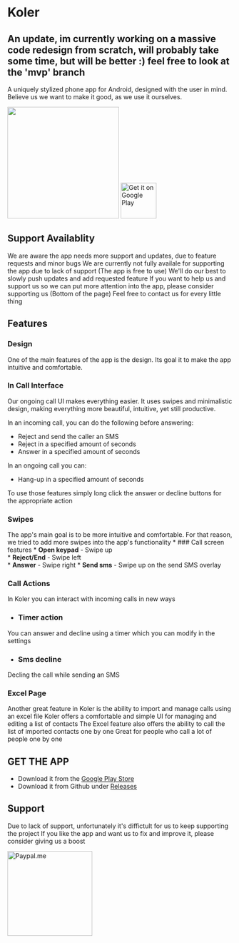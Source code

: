 # Koler

## An update, im currently working on a massive code redesign from scratch, will probably take some time, but will be better :) feel free to look at the 'mvp' branch


A uniquely stylized phone app for Android, designed with the user in mind.
Believe us we want to make it good, as we use it ourselves.
</br>

<img src="https://github.com/Chooloo/call_manage/blob/master/art/screenshots.png" height="250">

<a href='https://play.google.com/store/apps/details?id=com.chooloo.www.callmanager&pcampaignid=MKT-Other-global-all-co-prtnr-py-PartBadge-Mar2515-1'>
 <img alt='Get it on Google Play'
      src='https://play.google.com/intl/en_us/badges/images/generic/en_badge_web_generic.png'
      height="80"/>
</a>

## Support Availablity
We are aware the app needs more support and updates, due to feature requests and minor bugs
We are currently not fully availale for supporting the app due to lack of support (The app is free to use)
We'll do our best to slowly push updates and add requested feature
If you want to help us and support us so we can put more attention into the app, please consider supporting us (Bottom of the page)
Feel free to contact us for every little thing

## Features
### Design
One of the main features of the app is the design.
Its goal it to make the app intuitive and comfortable.

### In Call Interface
Our ongoing call UI makes everything easier.
It uses swipes and minimalistic design, making everything more beautiful, intuitive, yet still productive.

In an incoming call, you can do the following before answering:
* Reject and send the caller an SMS
* Reject in a specified amount of seconds
* Answer in a specified amount of seconds

In an ongoing call you can:
* Hang-up in a specified amount of seconds

To use those features simply long click the answer or decline buttons for the appropriate action

### Swipes
The app's main goal is to be more intuitive and comfortable. For that reason, we tried to add more swipes into the app's functionality
    * ### Call screen features
       * __Open keypad__     - Swipe up   
       * __Reject/End__      - Swipe left  
       * __Answer__          - Swipe right 
       * __Send sms__        - Swipe up on the send SMS overlay

### Call Actions
In Koler you can interact with incoming calls in new ways
  * ### Timer action
  You can answer and decline using a timer which you can modify in the settings
  * ### Sms decline
  Decling the call while sending an SMS

### Excel Page
Another great feature in Koler is the ability to import and manage calls using an excel file
Koler offers a comfortable and simple UI for managing and editing a list of contacts
The Excel feature also offers the ability to call the list of imported contacts one by one
Great for people who call a lot of people one by one
 
## GET THE APP
 * Download it from the [Google Play Store](https://play.google.com/store/apps/details?id=com.chooloo.www.callmanager&pcampaignid=MKT-Other-global-all-co-prtnr-py-PartBadge-Mar2515-1)
 * Download it from Github under [Releases](https://github.com/Chooloo/call_manage/releases "Releases")
 
## Support
Due to lack of support, unfortunately it's diffictult for us to keep supporting the project
If you like the app and want us to fix and improve it, please consider giving us a boost

<a href="https://paypal.me/theroeiedri?locale.x=en_US"><img src="https://www.paypalobjects.com/webstatic/paypalme/images/social/pplogo384.png" alt="Paypal.me" width="190px"></a>
